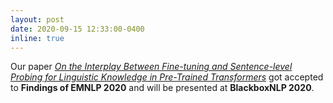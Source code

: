 ```yaml
---
layout: post
date: 2020-09-15 12:33:00-0400
inline: true
---
```


Our paper [*On the Interplay Between Fine-tuning and Sentence-level Probing for Linguistic Knowledge in Pre-Trained Transformers*]() got accepted to **Findings of EMNLP 2020** and will be presented at **BlackboxNLP 2020**.
